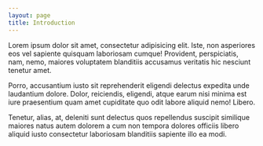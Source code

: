 ```yaml
---
layout: page
title: Introduction
---
```


<p>Lorem ipsum dolor sit amet, consectetur adipisicing elit. Iste, non asperiores eos vel sapiente quisquam laboriosam cumque! Provident, perspiciatis, nam, nemo, maiores voluptatem blanditiis accusamus veritatis hic nesciunt tenetur amet.</p>
<p>Porro, accusantium iusto sit reprehenderit eligendi delectus expedita unde laudantium dolore. Dolor, reiciendis, eligendi, atque earum nisi minima est iure praesentium quam amet cupiditate quo odit labore aliquid nemo! Libero.</p>
<p>Tenetur, alias, at, deleniti sunt delectus quos repellendus suscipit similique maiores natus autem dolorem a cum non tempora dolores officiis libero aliquid iusto consectetur laboriosam blanditiis sapiente illo ea modi.</p>


